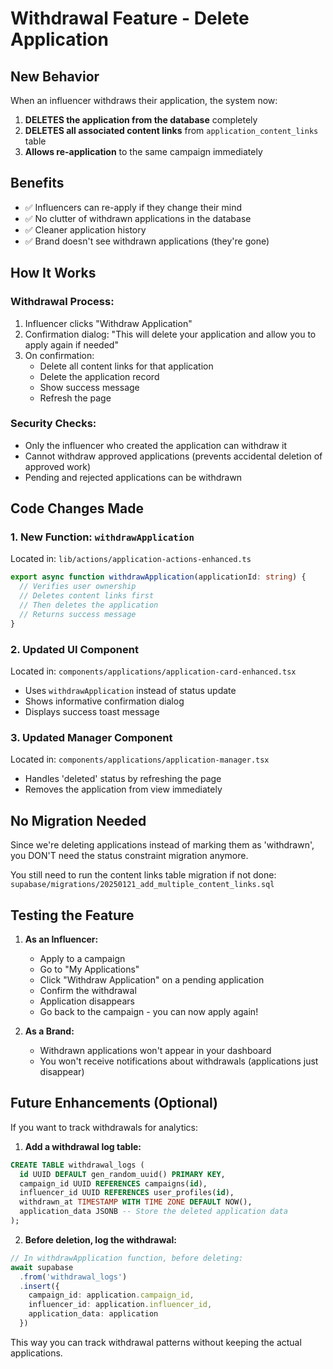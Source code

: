# Withdrawal Feature - Delete Application

## New Behavior
When an influencer withdraws their application, the system now:

1. **DELETES the application from the database** completely
2. **DELETES all associated content links** from `application_content_links` table
3. **Allows re-application** to the same campaign immediately

## Benefits
- ✅ Influencers can re-apply if they change their mind
- ✅ No clutter of withdrawn applications in the database
- ✅ Cleaner application history
- ✅ Brand doesn't see withdrawn applications (they're gone)

## How It Works

### Withdrawal Process:
1. Influencer clicks "Withdraw Application"
2. Confirmation dialog: "This will delete your application and allow you to apply again if needed"
3. On confirmation:
   - Delete all content links for that application
   - Delete the application record
   - Show success message
   - Refresh the page

### Security Checks:
- Only the influencer who created the application can withdraw it
- Cannot withdraw approved applications (prevents accidental deletion of approved work)
- Pending and rejected applications can be withdrawn

## Code Changes Made

### 1. New Function: `withdrawApplication`
Located in: `lib/actions/application-actions-enhanced.ts`
```typescript
export async function withdrawApplication(applicationId: string) {
  // Verifies user ownership
  // Deletes content links first
  // Then deletes the application
  // Returns success message
}
```

### 2. Updated UI Component
Located in: `components/applications/application-card-enhanced.tsx`
- Uses `withdrawApplication` instead of status update
- Shows informative confirmation dialog
- Displays success toast message

### 3. Updated Manager Component
Located in: `components/applications/application-manager.tsx`
- Handles 'deleted' status by refreshing the page
- Removes the application from view immediately

## No Migration Needed
Since we're deleting applications instead of marking them as 'withdrawn', you DON'T need the status constraint migration anymore.

You still need to run the content links table migration if not done:
`supabase/migrations/20250121_add_multiple_content_links.sql`

## Testing the Feature

1. **As an Influencer:**
   - Apply to a campaign
   - Go to "My Applications"
   - Click "Withdraw Application" on a pending application
   - Confirm the withdrawal
   - Application disappears
   - Go back to the campaign - you can now apply again!

2. **As a Brand:**
   - Withdrawn applications won't appear in your dashboard
   - You won't receive notifications about withdrawals (applications just disappear)

## Future Enhancements (Optional)

If you want to track withdrawals for analytics:

1. **Add a withdrawal log table:**
```sql
CREATE TABLE withdrawal_logs (
  id UUID DEFAULT gen_random_uuid() PRIMARY KEY,
  campaign_id UUID REFERENCES campaigns(id),
  influencer_id UUID REFERENCES user_profiles(id),
  withdrawn_at TIMESTAMP WITH TIME ZONE DEFAULT NOW(),
  application_data JSONB -- Store the deleted application data
);
```

2. **Before deletion, log the withdrawal:**
```typescript
// In withdrawApplication function, before deleting:
await supabase
  .from('withdrawal_logs')
  .insert({
    campaign_id: application.campaign_id,
    influencer_id: application.influencer_id,
    application_data: application
  })
```

This way you can track withdrawal patterns without keeping the actual applications.